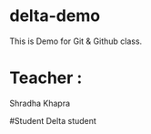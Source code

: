 # delta-demo
This is Demo for Git &amp; Github class.

# Teacher :
Shradha Khapra

#Student
Delta student

